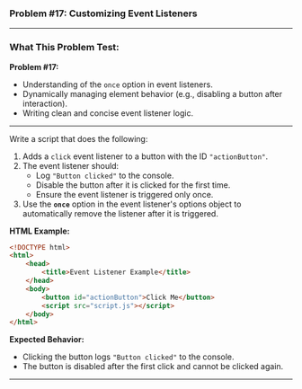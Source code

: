 ### **Problem #17: Customizing Event Listeners**

---

### **What This Problem Test:**

**Problem #17:**

-   Understanding of the `once` option in event listeners.
-   Dynamically managing element behavior (e.g., disabling a button after interaction).
-   Writing clean and concise event listener logic.

---

Write a script that does the following:

1. Adds a `click` event listener to a button with the ID `"actionButton"`.
2. The event listener should:
    - Log `"Button clicked"` to the console.
    - Disable the button after it is clicked for the first time.
    - Ensure the event listener is triggered only once.
3. Use the **`once`** option in the event listener's options object to automatically remove the listener after it is triggered.

**HTML Example:**

```html
<!DOCTYPE html>
<html>
    <head>
        <title>Event Listener Example</title>
    </head>
    <body>
        <button id="actionButton">Click Me</button>
        <script src="script.js"></script>
    </body>
</html>
```

**Expected Behavior:**

-   Clicking the button logs `"Button clicked"` to the console.
-   The button is disabled after the first click and cannot be clicked again.

---
